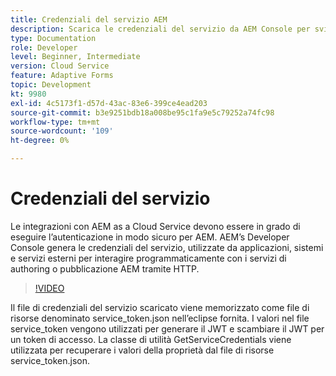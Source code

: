 ```yaml
---
title: Credenziali del servizio AEM
description: Scarica le credenziali del servizio da AEM Console per sviluppatori.
type: Documentation
role: Developer
level: Beginner, Intermediate
version: Cloud Service
feature: Adaptive Forms
topic: Development
kt: 9980
exl-id: 4c5173f1-d57d-43ac-83e6-399ce4ead203
source-git-commit: b3e9251bdb18a008be95c1fa9e5c79252a74fc98
workflow-type: tm+mt
source-wordcount: '109'
ht-degree: 0%

---
```


# Credenziali del servizio

Le integrazioni con AEM as a Cloud Service devono essere in grado di eseguire l’autenticazione in modo sicuro per AEM. AEM’s Developer Console genera le credenziali del servizio, utilizzate da applicazioni, sistemi e servizi esterni per interagire programmaticamente con i servizi di authoring o pubblicazione AEM tramite HTTP.

>[!VIDEO](https://video.tv.adobe.com/v/330519?quality=12&learn=on)

Il file di credenziali del servizio scaricato viene memorizzato come file di risorse denominato service_token.json nell’eclipse fornita. I valori nel file service_token vengono utilizzati per generare il JWT e scambiare il JWT per un token di accesso. La classe di utilità GetServiceCredentials viene utilizzata per recuperare i valori della proprietà dal file di risorse service_token.json.
